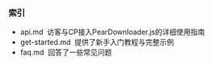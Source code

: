 ### 索引

- api.md  访客与CP接入PearDownloader.js的详细使用指南
- get-started.md  提供了新手入门教程与完整示例
- faq.md  回答了一些常见问题
